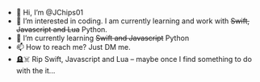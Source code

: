 - 👋 Hi, I’m @JChips01
- 👀 I’m interested in coding. I am currently learning and work with ~~Swift, Javascript and Lua~~ Python.
- 🌱 I’m currently learning ~~Swift and Javascript~~ Python
- 📫 How to reach me? Just DM me. 
- 🪦☠️ Rip Swift, Javascript and Lua – maybe once I find something to do with the it...

<!---
JChips01/JChips01 is a ✨ special ✨ repository because its `README.md` (this file) appears on your GitHub profile.
You can click the Preview link to take a look at your changes.
--->
